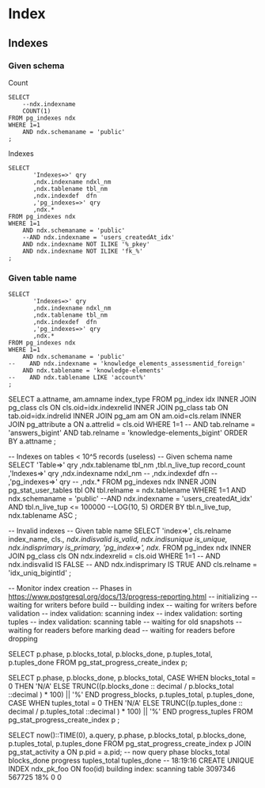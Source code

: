 # Index


## Indexes

### Given schema

Count
```postgresql
SELECT
    --ndx.indexname
    COUNT(1)
FROM pg_indexes ndx
WHERE 1=1
    AND ndx.schemaname = 'public'
;
```

Indexes
```postgresql
SELECT
       'Indexes=>' qry
       ,ndx.indexname ndxl_nm
       ,ndx.tablename tbl_nm
       ,ndx.indexdef  dfn
       ,'pg_indexes=>' qry
       ,ndx.*
FROM pg_indexes ndx
WHERE 1=1
    AND ndx.schemaname = 'public'
    --AND ndx.indexname = 'users_createdAt_idx'
    AND ndx.indexname NOT ILIKE '%_pkey'
    AND ndx.indexname NOT ILIKE 'fk_%'
;
```

### Given table name

```postgresql
SELECT
       'Indexes=>' qry
       ,ndx.indexname ndxl_nm
       ,ndx.tablename tbl_nm
       ,ndx.indexdef  dfn
       ,'pg_indexes=>' qry
       ,ndx.*
FROM pg_indexes ndx
WHERE 1=1
    AND ndx.schemaname = 'public'
--    AND ndx.indexname = 'knowledge_elements_assessmentid_foreign'
    AND ndx.tablename = 'knowledge-elements'
--    AND ndx.tablename LIKE 'account%'
;
```





SELECT
   a.attname,
   am.amname index_type
FROM pg_index idx
    INNER JOIN pg_class cls ON cls.oid=idx.indexrelid
    INNER JOIN pg_class tab ON tab.oid=idx.indrelid
    INNER JOIN pg_am am     ON am.oid=cls.relam
    INNER JOIN pg_attribute a ON a.attrelid = cls.oid
WHERE 1=1
--     AND tab.relname = 'answers_bigint'
    AND tab.relname = 'knowledge-elements_bigint'
ORDER BY a.attname
;




-- Indexes on tables < 10^5 records (useless)
-- Given schema name
SELECT
       'Table=>' qry
       ,ndx.tablename tbl_nm
       ,tbl.n_live_tup record_count
       ,'Indexes=>' qry
       ,ndx.indexname ndxl_nm
 --      ,ndx.indexdef  dfn
--        ,'pg_indexes=>' qry
--        ,ndx.*
FROM pg_indexes ndx
    INNER JOIN  pg_stat_user_tables tbl ON tbl.relname = ndx.tablename
WHERE 1=1
    AND ndx.schemaname = 'public'
    --AND ndx.indexname = 'users_createdAt_idx'
    AND tbl.n_live_tup <= 100000 --LOG(10, 5)
ORDER BY tbl.n_live_tup, ndx.tablename ASC
;




-- Invalid indexes
-- Given table name
SELECT
    'index=>',
    cls.relname       index_name,
    cls.*,
    ndx.indisvalid    is_valid,
    ndx.indisunique   is_unique,
     ndx.indisprimary is_primary,
    'pg_index=>',
    ndx.*
FROM pg_index ndx
      INNER JOIN pg_class cls ON ndx.indexrelid = cls.oid
WHERE 1=1
--    AND ndx.indisvalid IS FALSE
--    AND ndx.indisprimary IS TRUE
    AND cls.relname  = 'idx_uniq_bigintId'
;

-- Monitor index creation
-- Phases in https://www.postgresql.org/docs/13/progress-reporting.html
-- initializing
-- waiting for writers before build
-- building index
-- waiting for writers before validation
-- index validation: scanning index
-- index validation: sorting tuples
-- index validation: scanning table
-- waiting for old snapshots
-- waiting for readers before marking dead
-- waiting for readers before dropping


SELECT
  p.phase,
  p.blocks_total,
  p.blocks_done,
  p.tuples_total,
  p.tuples_done
FROM pg_stat_progress_create_index p;

SELECT
  p.phase,
  p.blocks_done,
  p.blocks_total,
  CASE WHEN blocks_total = 0 THEN 'N/A' ELSE TRUNC((p.blocks_done :: decimal / p.blocks_total ::decimal ) * 100) || '%' END progress_blocks,
  p.tuples_total,
  p.tuples_done,
  CASE WHEN tuples_total = 0 THEN 'N/A' ELSE TRUNC((p.tuples_done :: decimal / p.tuples_total ::decimal ) * 100) || '%' END progress_tuples
FROM pg_stat_progress_create_index p
;


SELECT
  now()::TIME(0),
  a.query,
  p.phase,
  p.blocks_total,
  p.blocks_done,
  p.tuples_total,
  p.tuples_done
FROM pg_stat_progress_create_index p
JOIN pg_stat_activity a ON p.pid = a.pid;
-- now	query	phase	blocks_total	blocks_done	progress	tuples_total	tuples_done
-- 18:19:16	CREATE UNIQUE INDEX ndx_pk_foo ON foo(id)	building index: scanning table	3097346	567725	18%	0	0



